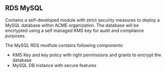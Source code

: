 ## RDS MySQL

Contains a self-developed module with strict security measures to deploy a MySQL database within ACME organization. The database will be encrtypted using a self managed KMS key for audit and compliance purposes.

The MySQL RDS modfule contains following components:
- KMS Key and key policy with right permissions and grants to encrypt the database
- MySQL DB instance with secure features
